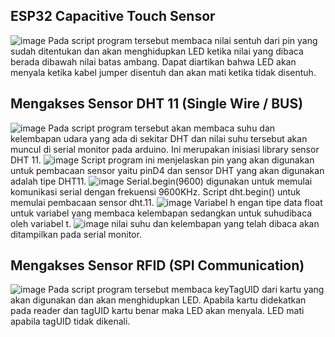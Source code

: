 ## ESP32 Capacitive Touch Sensor
![image](https://user-images.githubusercontent.com/118653054/210950445-123696ed-95f6-4ee5-a782-be4e45adf856.png)
Pada script program tersebut membaca nilai sentuh dari pin yang sudah ditentukan dan akan menghidupkan LED ketika nilai yang dibaca berada dibawah nilai batas ambang. Dapat diartikan bahwa LED akan menyala ketika kabel jumper disentuh dan akan mati ketika tidak disentuh.
## Mengakses Sensor DHT 11 (Single Wire / BUS)
![image](https://user-images.githubusercontent.com/118653054/210951494-4e22f939-dd65-47a8-ab27-1c13e083ee1f.png)
Pada script program tersebut akan membaca suhu dan kelembapan udara yang ada di sekitar DHT dan nilai suhu tersebut akan muncul di serial monitor pada arduino.
Ini merupakan inisiasi library sensor DHT 11.
![image](https://user-images.githubusercontent.com/118653054/210952278-edb8d8c8-2ee5-4e29-9164-4f540b1baa2b.png)
Script program ini menjelaskan pin yang akan digunakan untuk pembacaan sensor yaitu pinD4 dan sensor DHT yang akan digunakan adalah tipe DHT11.
![image](https://user-images.githubusercontent.com/118653054/210952732-d968a78c-f1f7-45f6-88ec-057a1c18ad73.png)
Serial.begin(9600) digunakan untuk memulai komunikasi serial dengan frekuensi 9600KHz. Script dht.begin() untuk memulai pembacaan sensor dht.11.
![image](https://user-images.githubusercontent.com/118653054/210953158-99e7d666-278d-416f-a28b-b3c9c19fb585.png)
Variabel h engan tipe data float untuk variabel yang membaca kelembapan sedangkan untuk suhudibaca oleh variabel t.
![image](https://user-images.githubusercontent.com/118653054/210953567-74a6b0d8-369d-405f-aeb6-2bf55cb9fd0d.png)
nilai suhu dan kelembapan yang telah dibaca akan ditampilkan pada serial monitor.
## Mengakses Sensor RFID (SPI Communication)
![image](https://user-images.githubusercontent.com/118653054/210954239-0d881462-ede5-4839-9ac3-534637240bb4.png)
Pada script program tersebut membaca keyTagUID dari kartu yang akan digunakan dan akan menghidupkan LED. Apabila kartu didekatkan pada reader dan tagUID kartu benar maka LED akan menyala. LED mati apabila tagUID tidak dikenali.
